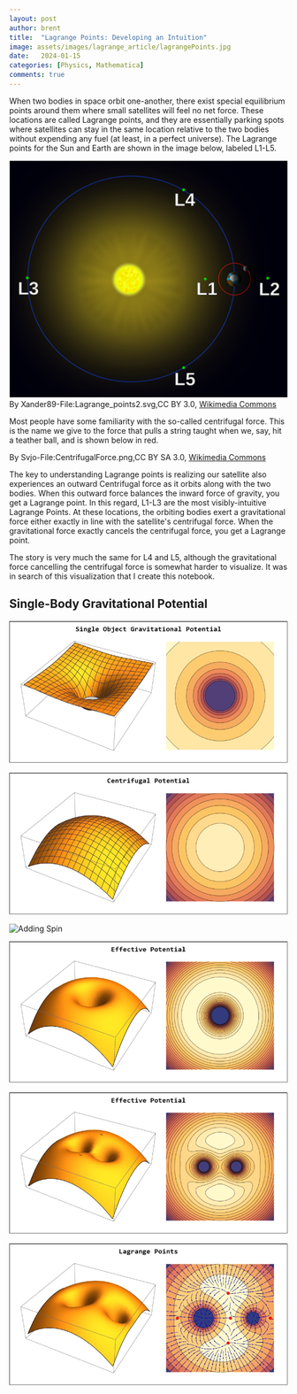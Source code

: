 ```yaml
---
layout: post
author: brent
title:  "Lagrange Points: Developing an Intuition"
image: assets/images/lagrange_article/lagrangePoints.jpg
date:   2024-01-15
categories: [Physics, Mathematica]
comments: true
---
```


When two bodies in space orbit one-another, there exist special equilibrium points around them where small satellites will feel no net force.
These locations are called Lagrange points, and they are essentially parking spots where satellites can stay in the same location relative to the two bodies without expending any fuel (at least, in a perfect universe).
The Lagrange points for the Sun and Earth are shown in the image below, labeled L1-L5.

![Lagrange Point Diagram](/assets/images/lagrange_article/lagrangePointsSimple.png)
By Xander89-File:Lagrange_points2.svg,CC BY 3.0, [Wikimedia Commons](https://commons.wikimedia.org/w/index.php?curid=36697081)

Most people have some familiarity with the so-called centrifugal force. This is  the name we give to the force that pulls a string taught when we, say, hit a teather ball, and is shown below in red. 

By Svjo-File:CentrifugalForce.png,CC BY SA 3.0, [Wikimedia Commons](https://commons.wikimedia.org/wiki/File:CentrifugalForce.png)

The key to understanding Lagrange points is realizing our satellite also experiences an outward Centrifugal force as it orbits along with the two bodies.
When this outward force balances the inward force of gravity, you get a Lagrange point.
In this regard, L1-L3 are the most visibly-intuitive Lagrange Points.
At these locations, the orbiting bodies exert a gravitational force either exactly in line with the satellite's centrifugal force. When the gravitational force exactly cancels the centrifugal force, you get a Lagrange point. 

The story is very much the same for L4 and L5, although the gravitational force cancelling the centrifugal force is somewhat harder to visualize.
It was in search of this visualization that I create this notebook.

## Single-Body Gravitational Potential

![Single-Body Gravitational Potential](/assets/images/lagrange_article/singleObject.jpg)

![Centrifugal Potential](/assets/images/lagrange_article/centrifugalPotential.jpg)

![Adding Spin](/assets/images/lagrange_article/spin.gif)

![Separation of Objects](/assets/images/lagrange_article/separation.gif)

![Changing Ratio](/assets/images/lagrange_article/ratio.gif)

![Lagrange Points](/assets/images/lagrange_article/lagrangePoints.jpg)